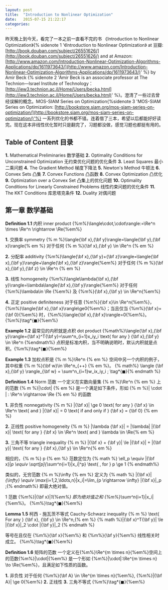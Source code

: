```yaml
---
layout: post
title:  "Introduction to Nonlinear Optimization"
date:   2015-07-15 21:22:17
categories:
---
```


昨天晚上到今天，看完了一本之前一直看不完的书 《Introduction to Nonlinear Optimization》{% sidenote 1 '《Introduction to Nonlinear Optimization》 at 豆瓣: [http://book.douban.com/subject/26551626/](http://book.douban.com/subject/26551626/) and at Amazon: [http://www.amazon.com/Introduction-Nonlinear-Optimization-Algorithms-Applications/dp/1611973643/](http://www.amazon.com/Introduction-Nonlinear-Optimization-Algorithms-Applications/dp/1611973643/)' %} by Amir Beck {% sidenote 2 'Amir Beck is an associate professor at The Technion—Israel Institute of Technology： [http://iew3.technion.ac.il/Home/Users/becka.html](http://iew3.technion.ac.il/Home/Users/becka.html)' %}。澄清了一些过去曾经误解的概念。MOS-SIAM Series on Optimization{%sidenote 3 'MOS-SIAM Series on Optimization: [http://bookstore.siam.org/mos-siam-series-on-optimization/](http://bookstore.siam.org/mos-siam-series-on-optimization/)'%} 一系列优化的书都不错。连着借了三本，希望以后都能好好读完。现在这本非线性优化暂时只是翻完了，习题都没做，感觉习题也都挺有用的。

<!--more-->

## Table of Content 目录

**1.** Mathematical Preliminaries 数学基础
**2.** Optimality Conditions for Unconstrained Optimization 无约束优化问题的优化条件
**3.** Least Squares 最小二乘问题
**4.** The Gradient Method 梯度下降法
**5.** Newton's Method 牛顿法
**6.** Convex Sets 凸集
**7.** Convex Functions 凸函数
**8.** Convex Optimization 凸优化
**9.** Optimization over a Convex Set 凸集上的优化问题
**10.** Optimality Conditions for Linearly Constrained Problems 线性约束问题的优化条件
**11.** The KKT Conditions 库恩塔克条件
**12.** Duality 对偶问题

## 第一章 数学基础

**Definition 1.1** 内积 inner product {%m%}\langle\cdot,\cdot\rangle:=\Re^n \times \Re^n \rightarrow \Re{%em%}

**1.** 交换率 symmetry {% m %}\langle{\bf x},{\bf y}\rangle=\langle{\bf y},{\bf x}\rangle{% em %} 对于任何 {% m %}{\bf x},{\bf y} \in \Re^n {% em %}

**2.** 分配率 additivity {%m%}\langle{\bf x},{\bf y}+{\bf z}\rangle=\langle{\bf x},{\bf y}\rangle+\langle{\bf x},{\bf z}\rangle{%em%} 对于任何 {% m %}{\bf x},{\bf y},{\bf z} \in \Re^n {% em %}

**3.** 线性 homogeneity {%m%}\langle\lambda{\bf x},{\bf y}\rangle=\lambda\langle{\bf x},{\bf y}\rangle{%em%} 对于任何 {%m%}\lambda\in \Re {%em%} 及 {%m%}{\bf x},{\bf y} \in \Re^n{%em%}

**4.** 正定 positive definiteness 对于任意 {%m%}{\bf x}\in \Re^n{%em%}， {%m%}\langle{\bf x},{\bf x}\rangle\ge0{%em%}；当且仅当 {%m%}{\bf x}={\bf 0}{%em%} 时，{%m%}\langle{\bf x},{\bf x}\rangle=0{%em%}。 {%m%}\tag*{$\blacksquare$}{%em%}

**Example 1.2** 最常见的内积就是点积 dot product
{%math%}\langle{\bf x},{\bf y}\rangle={\bf x}^T{\bf y}=\sum^n_{i=1}x_iy_i \text{ for any } {\bf x},{\bf y} \in \Re^n {%endmath%}
点积是标准内积，当不明确说明时，默认内积就是点积。{%m%}\tag*{$\blacksquare$}{%em%}

**Example 1.3** 加权点积是 {% m %}\Re^n {% em %} 空间中另一个内积的例子，其中权重 {% m %}{\bf w}\in \Re^n_{++} {% em %}。
{% math%} \langle {\bf x},{\bf y} \rangle_{\bf w} = \sum^n_{i=1}w_ix_iy_i \; \tag*{$\blacksquare$}{% endmath %}

**Definition 1.4** Norm 范数 一个定义在实数向量集 {% m %}\Re^n {% em %} 上的范数 {% m %}\|\cdot\| {% em %} 是一个满足如下条件，形如 {% m %}\| \cdot \| : \Re^n \rightarrow \Re {% em %} 的函数

**1.** 非负性 nonnegativity {% m %} \|{\bf x}\| \ge 0 \text{ for any } {\bf x} \in \Re^n \text{ and } \|{\bf x}\| = 0 \text{ if and only if } {\bf x} = {\bf 0} {% em %}

**2.** 正线性 positive homogeneity {% m %} |\lambda {\bf x}\| = |\lambda| \|{\bf x}\| \text{ for any } {\bf x} \in \Re^n \text{ and } \lambda \in \Re{% em %}

**3.** 三角不等 triangle inequality  {% m %} \|{\bf x} + {\bf y}\| \le \|{\bf x}\| + \|{\bf y}\| \text{ for any } {\bf x},{\bf y} \in \Re^n{% em %}

 相应的，{% m %} p {% em %} 范数定位为
{% math %} \ell_p \equiv \|{\bf x}\|_p \equiv \sqrt[p]{\sum^n_{i=1}|x_i|^p} \text{ , for }  p \ge 1 {% endmath%}

 类似的，无穷范数 {% m %}\infty {% em %} 定义为
{% math %} \|{\bf x}\|_{\infty} \equiv \max_{i=1,2,\ldots,n}|x_i|=\lim_{p \rightarrow \infty} \|{\bf x}\|_p \;{% endmath%}
即最大绝对值。

1 范数 {%m%}\|{\bf x}\|_1{%em%} 即为绝对值之和 {%m%}\sum^n_{i=1}|x_i|{%em%}。 {%m%}\tag*{$\blacksquare$}{%em%}

**Lemma 1.5** 柯西 - 施瓦茨不等式 Cauchy-Schwarz inequality {% m %} \text{ For any } {\bf x}, {\bf y} \in \Re^n,{% em %}
{% math %}|{\bf x}^T{\bf y}| \le \|{\bf x}\|_2 \cdot \|{\bf y}\|_2 {% endmath %}

等号在且仅在  {%m%}{\bf x}{%em%} 和 {%m%}{\bf y}{%em%} 线性相关时成立。 {%m%}\tag*{$\blacksquare$}{%em%}

**Definition 1.6** 矩阵的范数 一个定义在{%m%}\Re^{m \times n}{%em%}空间上的范数{%m%}\|\cdot\|{%em%} 是一个形如 {%m%}\|\cdot\|:\Re^{m \times n} \to \Re{%em%}，且满足如下性质的函数。

**1.** 非负性 对于任何 {%m%}{\bf A} \in \Re^{m \times n}{%em%}, {%m%}\|{\bf A}\| \ge 0{%em%}
**2.** 正线性
**3.** 三角不等式 {%m%}\tag*{$\blacksquare$}{%em%}